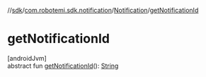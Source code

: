 //[sdk](../../../index.md)/[com.robotemi.sdk.notification](../index.md)/[Notification](index.md)/[getNotificationId](get-notification-id.md)

# getNotificationId

[androidJvm]\
abstract fun [getNotificationId](get-notification-id.md)(): [String](https://docs.oracle.com/javase/8/docs/api/java/lang/String.html)

